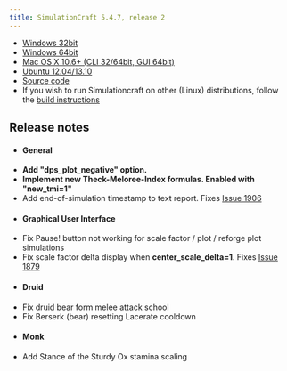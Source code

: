 ```yaml
---
title: SimulationCraft 5.4.7, release 2
---
```

* [Windows 32bit](/release/simc-547-2-win32.zip)
* [Windows 64bit](/release/simc-547-2-win64.zip)
* [Mac OS X 10.6+ (CLI 32/64bit, GUI 64bit)](/release/simc-547-2-osx-x86.dmg)
* [Ubuntu 12.04/13.10](https://launchpad.net/~simulationcraft/+archive/simulationcraft)
* [Source code](/release/simc-547-2-source.zip)
* If you wish to run Simulationcraft on other (Linux) distributions, follow the [build instructions](http://code.google.com/p/simulationcraft/wiki/HowToBuild)

## Release notes
* #### General
 * **Add "dps_plot_negative" option.**
 * **Implement new Theck-Meloree-Index formulas. Enabled with "new_tmi=1"**
 * Add end-of-simulation timestamp to text report. Fixes [Issue 1906](https://code.google.com/p/simulationcraft/issues/detail?id=1906)
* #### Graphical User Interface
 * Fix Pause! button not working for scale factor / plot / reforge plot simulations
 * Fix scale factor delta display when **center_scale_delta=1**. Fixes [Issue 1879](https://code.google.com/p/simulationcraft/issues/detail?id=1879)
* #### Druid
 * Fix druid bear form melee attack school
 * Fix Berserk (bear) resetting Lacerate cooldown
* #### Monk
 * Add Stance of the Sturdy Ox stamina scaling